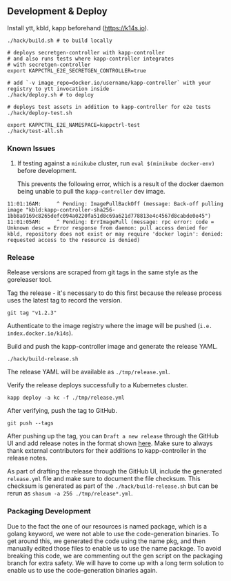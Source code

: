 ## Development & Deploy

Install ytt, kbld, kapp beforehand (https://k14s.io).

```
./hack/build.sh # to build locally

# deploys secretgen-controller with kapp-controller
# and also runs tests where kapp-controller integrates 
# with secretgen-controller
export KAPPCTRL_E2E_SECRETGEN_CONTROLLER=true

# add `-v image_repo=docker.io/username/kapp-controller` with your registry to ytt invocation inside
./hack/deploy.sh # to deploy

# deploys test assets in addition to kapp-controller for e2e tests
./hack/deploy-test.sh

export KAPPCTRL_E2E_NAMESPACE=kappctrl-test
./hack/test-all.sh
```

### Known Issues

1. If testing against a `minikube` cluster, run `eval $(minikube docker-env)` before development.

   This prevents the following error, which is a result of the docker daemon being unable to pull the `kapp-controller` dev image.

```
11:01:16AM:     ^ Pending: ImagePullBackOff (message: Back-off pulling image "kbld:kapp-controller-sha256-1bb8a9169c8265defc094a0220fa51d8c69a621d778813e4c4567d8cabde0e45")
11:01:05AM:     ^ Pending: ErrImagePull (message: rpc error: code = Unknown desc = Error response from daemon: pull access denied for kbld, repository does not exist or may require 'docker login': denied: requested access to the resource is denied)
```

### Release

Release versions are scraped from git tags in the same style as the goreleaser
tool.

Tag the release - it's necessary to do this first because the release process uses the latest tag to record the version.
```
git tag "v1.2.3"
```

Authenticate to the image registry where the image will be pushed (`i.e. index.docker.io/k14s`).

Build and push the kapp-controller image and generate the release YAML.
```
./hack/build-release.sh
```

The release YAML will be available as `./tmp/release.yml`.

Verify the release deploys successfully to a Kubernetes cluster.
```
kapp deploy -a kc -f ./tmp/release.yml
```

After verifying, push the tag to GitHub.
```
git push --tags
```

After pushing up the tag, you can `Draft a new release` through the GitHub UI and 
add release notes in the format shown [here](https://github.com/vmware-tanzu/carvel-kapp-controller/releases/tag/v0.20.0). 
Make sure to always thank external contributors for their additions to kapp-controller 
in the release notes.

As part of drafting the release through the GitHub UI, include the generated `release.yml` 
file and make sure to document the file checksum. This checksum is generated as part of 
the `./hack/build-release.sh` but can be rerun as `shasum -a 256 ./tmp/release*.yml`.

### Packaging Development

Due to the fact the one of our resources is named package, which is a golang
keyword, we were not able to use the code-generation binaries. To get around
this, we generated the code using the name pkg, and then manually edited those
files to enable us to use the name package. To avoid breaking this code, we are
commenting out the gen script on the packaging branch for extra safety. We will
have to come up with a long term solution to enable us to use the
code-generation binaries again.
